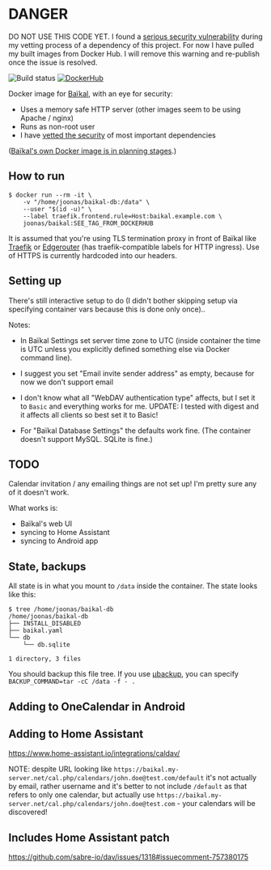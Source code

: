 DANGER
======

DO NOT USE THIS CODE YET. I found a [serious security vulnerability](https://github.com/yookoala/gofast/issues/60)
during my vetting process of a dependency of this project. For now I have pulled my built images from Docker Hub.
I will remove this warning and re-publish once the issue is resolved.


![Build status](https://github.com/joonas-fi/baikal-dockerimage/workflows/Build/badge.svg)
[![DockerHub](https://img.shields.io/docker/pulls/joonas/baikal.svg?style=for-the-badge)](https://hub.docker.com/r/joonas/baikal/)

Docker image for [Baïkal](https://github.com/sabre-io/Baikal/), with an eye for security:

- Uses a memory safe HTTP server (other images seem to be using Apache / nginx)
- Runs as non-root user
- I have [vetted the security](https://github.com/yookoala/gofast/issues/60) of most important dependencies

([Baïkal's own Docker image is in planning stages](https://sabre.io/baikal/docker-ready/).)


How to run
----------

```console
$ docker run --rm -it \
	-v "/home/joonas/baikal-db:/data" \
	--user "$(id -u)" \
	--label traefik.frontend.rule=Host:baikal.example.com \
	joonas/baikal:SEE_TAG_FROM_DOCKERHUB
```

It is assumed that you're using TLS termination proxy in front of Baïkal like
[Traefik](https://github.com/traefik/traefik) or [Edgerouter](https://github.com/function61/edgerouter)
(has traefik-compatible labels for HTTP ingress). Use of HTTPS is currently hardcoded into our headers.


Setting up
----------

There's still interactive setup to do (I didn't bother skipping setup via specifying container vars
because this is done only once)..

Notes:

- In Baïkal Settings set server time zone to UTC (inside container the time is UTC unless you explicitly
  defined something else via Docker command line).

- I suggest you set "Email invite sender address" as empty, because for now we don't support email

- I don't know what all "WebDAV authentication type" affects, but I set it to `Basic` and everything
  works for me. UPDATE: I tested with digest and it affects all clients so best set it to Basic!

- For "Baïkal Database Settings" the defaults work fine. (The container doesn't support MySQL. SQLite is fine.)


TODO
----

Calendar invitation / any emailing things are not set up! I'm pretty sure any of it doesn't work.

What works is:

- Baïkal's web UI
- syncing to Home Assistant
- syncing to Android app


State, backups
--------------

All state is in what you mount to `/data` inside the container. The state looks like this:

```console
$ tree /home/joonas/baikal-db
/home/joonas/baikal-db
├── INSTALL_DISABLED
├── baikal.yaml
└── db
    └── db.sqlite

1 directory, 3 files
```

You should backup this file tree. If you use [µbackup](https://github.com/function61/ubackup), you can
specify `BACKUP_COMMAND=tar -cC /data -f - .`


Adding to OneCalendar in Android
--------------------------------


Adding to Home Assistant
------------------------

https://www.home-assistant.io/integrations/caldav/

NOTE: despite URL looking like `https://baikal.my-server.net/cal.php/calendars/john.doe@test.com/default`
it's not actually by email, rather username and it's better to not include `/default` as that refers to only one calendar,
but actually use `https://baikal.my-server.net/cal.php/calendars/john.doe@test.com` - your calendars will be discovered!


Includes Home Assistant patch
-----------------------------

https://github.com/sabre-io/dav/issues/1318#issuecomment-757380175
